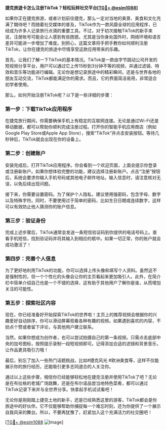 **捷克旅遊卡怎么注册TikTok？轻松玩转社交平台[[TG💪+ @esim1088](https://t.me/s/esim1088)]**

如果你正在捷克旅游，或者计划前往捷克，那么一定对当地的美景、美食和文化充满了期待吧？而随着社交媒体的普及，TikTok作为一款风靡全球的应用程序，已经成为许多人记录旅行点滴的重要工具。不过，对于初次接触TikTok的新手来说，注册账号可能会让人感到有些困惑。尤其是当你身处国外时，网络环境和语言差异可能进一步增加了难度。别担心，这篇文章将手把手教你如何顺利注册TikTok，让你在捷克的旅途中尽情享受这款应用带来的乐趣。

首先，让我们了解一下TikTok的基本情况。TikTok是一款由字节跳动公司开发的短视频分享平台，用户可以通过它上传15秒到3分钟不等的视频，并通过滤镜、特效和音乐等功能进行编辑。无论你是想记录旅途中的精彩瞬间，还是与世界各地的朋友互动交流，TikTok都能满足你的需求。而且，它的界面简洁易用，非常适合初学者使用。

那么，如何开始注册TikTok呢？以下是一些详细的步骤：

### 第一步：下载TikTok应用程序

在捷克旅行期间，你需要确保手机上有稳定的互联网连接。无论是通过Wi-Fi还是移动数据，都可以帮助你顺利完成注册过程。打开你的智能手机应用商店（例如Google Play Store或Apple App Store），搜索“TikTok”并点击安装按钮。等待几秒钟后，TikTok就会出现在你的设备上。

### 第二步：创建账户

安装完成后，打开TikTok应用程序。你会看到一个欢迎页面，上面会提示你登录或注册新账户。如果你想体验完整的功能，建议选择注册新账户。点击“注册”按钮后，系统会要求你输入手机号码或其他电子邮件地址。输入信息时，请注意核对无误，以免后续出现问题。

接下来，你需要设置密码。为了保护个人隐私，建议使用强密码，包含字母、数字以及特殊字符。同时，不要使用过于简单的密码，比如生日日期或连续数字，这样可以有效防止他人猜测你的账户信息。

### 第三步：验证身份

完成上述步骤后，TikTok通常会发送一条短信验证码到你提供的电话号码上。查看手机短信，找到验证码并将其输入到相应的框中。如果一切正常，你的账户就会成功激活了！

### 第四步：完善个人信息

为了更好地利用TikTok的功能，你可以选择上传头像和填写个人资料。虽然这不是强制性的，但一个个性化的头像会让你的主页看起来更加吸引人。此外，在简介栏中简单介绍自己也是一个不错的选择，这有助于其他用户了解你是谁，从而增加关注的可能性。

### 第五步：探索社区内容

现在，你已经准备好开始探索TikTok的世界啦！主页上的推荐视频会根据你的兴趣爱好自动排序，你可以滑动屏幕观看各种有趣的视频。如果遇到喜欢的内容，不妨点个赞或者留下评论，与其他用户建立联系。

当然，如果你想成为创作者，也可以尝试拍摄自己的第一条视频。只需点击底部中央的加号图标，按照提示录制一段短视频即可。记得添加合适的滤镜和背景音乐，让作品更具吸引力哦！

最后，别忘了加入一些热门话题挑战，比如#捷克风光 #欧洲美食等，这样不仅能展示你的旅行经历，还能吸引更多志同道合的人关注你。

通过以上这些步骤，相信你已经能够轻松地在捷克注册并使用TikTok了吧？无论是在布拉格的老城广场跳舞，还是在布尔诺品尝当地特色菜肴，都可以通过TikTok记录下来并与全世界分享。快拿起手机试试看吧！

无论你是刚刚踏上捷克土地的新手，还是已经熟悉这里的游客，TikTok都会是你旅途中的好伙伴。它不仅能够帮助你捕捉每一个难忘时刻，还为你提供了一个展示自我风采的舞台。所以，不要再犹豫了，赶紧加入这个充满活力的社交圈吧！

[[TG💪+ @esim1088](https://t.me/s/esim1088) ![Image](https://i.postimg.cc/4NQfJmqS/Snipaste-2025-05-13-00-14-12.png)]